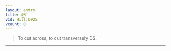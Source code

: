 ```yaml
---
layout: entry
title: རྡུམ་
vid: Hill:0925
vcount: 0
---
```

> To cut across, to cut transversely DS\.


---

